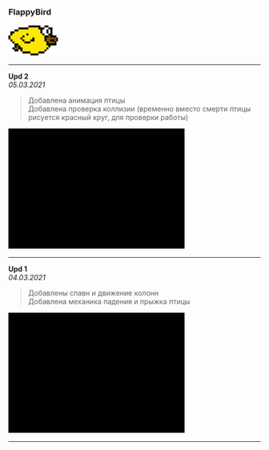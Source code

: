 ### FlappyBird

![](https://github.com/MikoGH/FlappyBird/blob/main/bird.png)  

---  

**Upd 2**  
*05.03.2021*  
> Добавлена анимация птицы  
> Добавлена проверка коллизии (временно вместо смерти птицы рисуется красный круг, для проверки работы)  

![](https://github.com/MikoGH/FlappyBird/blob/main/VisualUpdates/upd02.gif)  

---  

**Upd 1**  
*04.03.2021*  
> Добавлены спавн и движение колонн  
> Добавлена механика падения и прыжка птицы  

![](https://github.com/MikoGH/FlappyBird/blob/main/VisualUpdates/upd01.gif)  

---  

